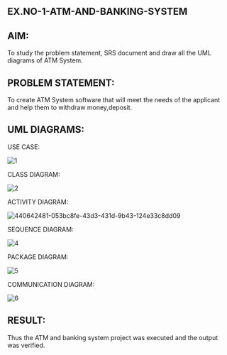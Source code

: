 ## EX.NO-1-ATM-AND-BANKING-SYSTEM
## AIM:
To study the problem statement, SRS document and draw all the UML diagrams of ATM System.

## PROBLEM STATEMENT:
To create ATM System software that will meet the needs of the applicant and help them to withdraw money,deposit.

## UML DIAGRAMS:
USE CASE:

![1](https://github.com/user-attachments/assets/ba1854d3-1c55-40e5-98c7-0a843b2312f6)

CLASS DIAGRAM:

![2](https://github.com/user-attachments/assets/6aeb1c37-5a8f-4c15-980b-9ae07509fac6)

ACTIVITY DIAGRAM:

![440642481-053bc8fe-43d3-431d-9b43-124e33c8dd09](https://github.com/user-attachments/assets/c6f68a3d-dafd-4158-ad95-b0ce2d8f8896)

SEQUENCE DIAGRAM:

![4](https://github.com/user-attachments/assets/63c2ef3d-764f-4b2a-b203-8e56929657d0)

PACKAGE DIAGRAM:

![5](https://github.com/user-attachments/assets/7fcc9819-8d5e-4964-83a6-f83697324296)

COMMUNICATION DIAGRAM:

![6](https://github.com/user-attachments/assets/3dbd02e1-ab75-4076-85bb-d1dec047a4f8)

## RESULT:
Thus the ATM and banking system project was executed and the output was verified.
